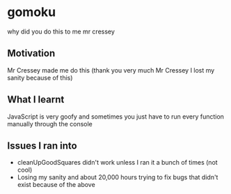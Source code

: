 # gomoku
why did you do this to me mr cressey

## Motivation
Mr Cressey made me do this (thank you very much Mr Cressey I lost my sanity because of this)

## What I learnt
JavaScript is very goofy and sometimes you just have to run every function manually through the console

## Issues I ran into
- cleanUpGoodSquares didn't work unless I ran it a bunch of times (not cool)
- Losing my sanity and about 20,000 hours trying to fix bugs that didn't exist because of the above